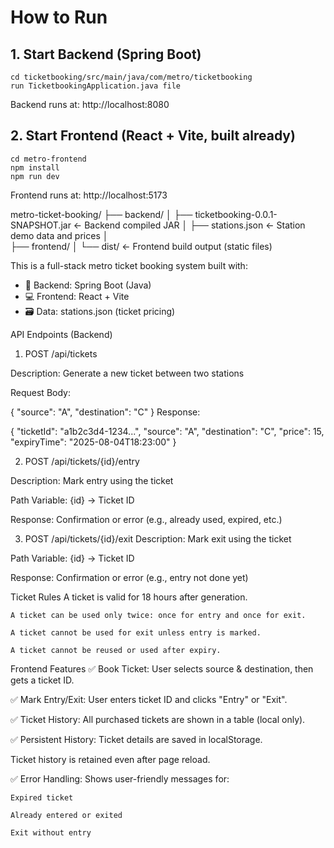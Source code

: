 # How to Run

## 1. Start Backend (Spring Boot)
```
cd ticketbooking/src/main/java/com/metro/ticketbooking
run TicketbookingApplication.java file
```

Backend runs at: http://localhost:8080


## 2. Start Frontend (React + Vite, built already)
```
cd metro-frontend
npm install
npm run dev
```

Frontend runs at: http://localhost:5173



metro-ticket-booking/
├── backend/
│   ├── ticketbooking-0.0.1-SNAPSHOT.jar   ← Backend compiled JAR
│   ├── stations.json                      ← Station demo data and prices
│   
├── frontend/
│   └── dist/                              ← Frontend build output (static files)



This is a full-stack metro ticket booking system built with:
  - 🧠 Backend: Spring Boot (Java)
  - 💻 Frontend: React + Vite
  - 🗃️ Data: stations.json (ticket pricing)

API Endpoints (Backend)
  1. POST /api/tickets

Description: Generate a new ticket between two stations

Request Body:

{
  "source": "A",
  "destination": "C"
}
Response:

{
  "ticketId": "a1b2c3d4-1234...",
  "source": "A",
  "destination": "C",
  "price": 15,
  "expiryTime": "2025-08-04T18:23:00"
}

2. POST /api/tickets/{id}/entry

Description: Mark entry using the ticket

  Path Variable: {id} → Ticket ID
  
  Response: Confirmation or error (e.g., already used, expired, etc.)


3. POST /api/tickets/{id}/exit
  Description: Mark exit using the ticket
  
  Path Variable: {id} → Ticket ID
  
  Response: Confirmation or error (e.g., entry not done yet)


Ticket Rules
    A ticket is valid for 18 hours after generation.

    A ticket can be used only twice: once for entry and once for exit.

    A ticket cannot be used for exit unless entry is marked.

    A ticket cannot be reused or used after expiry.


Frontend Features
  ✅ Book Ticket: User selects source & destination, then gets a ticket ID.

  ✅ Mark Entry/Exit: User enters ticket ID and clicks "Entry" or "Exit".

  ✅ Ticket History: All purchased tickets are shown in a table (local only).

  ✅ Persistent History: Ticket details are saved in localStorage.

  Ticket history is retained even after page reload.

✅ Error Handling: Shows user-friendly messages for:

    Expired ticket

    Already entered or exited

    Exit without entry
